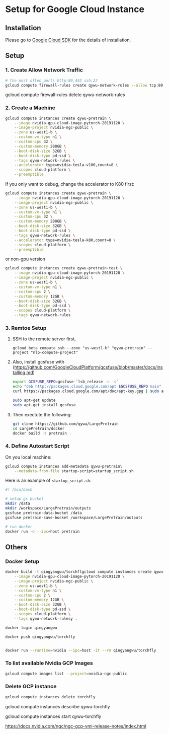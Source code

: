 <!-- 
```bash
gcloud compute instances create [INSTANCE_NAME] --preemptible
```

Handling preemption with a shutdown script might be a good solution.

https://cloud.google.com/compute/docs/instances/create-start-preemptible-instance

However, since our model size is often extremely large, the script might not finish before full shutdown. Therefore, we need other solutions.

https://cloud.google.com/compute/docs/instance-groups -->



# Setup for Google Cloud Instance

## Installation

Please go to [Google Cloud SDK](https://cloud.google.com/sdk/docs/downloads-apt-get?hl=tr) for the details of installation.

## Setup

### 1. Create Allow Network Traffic

```bash
# the most often ports http:80,443 ssh:22
gcloud compute firewall-rules create qywu-network-rules --allow tcp:80,tcp:443,tcp:22,tcp:8080,tcp:8888-8900,tcp:6006-7000
```

gcloud compute firewall-rules delete qywu-network-rules 

### 2. Create a Machine

```bash
gcloud compute instances create qywu-pretrain \
    --image nvidia-gpu-cloud-image-pytorch-20191120 \
    --image-project nvidia-ngc-public \
    --zone us-west1-b \
    --custom-vm-type n1 \
    --custom-cpu 32 \
    --custom-memory 208GB \
    --boot-disk-size 32GB \
    --boot-disk-type pd-ssd \
    --tags qywu-network-rules \
    --accelerator type=nvidia-tesla-v100,count=8 \
    --scopes cloud-platform \
    --preemptible 
```

If you only want to debug, change the accelerator to K80 first:

```bash
gcloud compute instances create qywu-pretrain \
    --image nvidia-gpu-cloud-image-pytorch-20191120 \
    --image-project nvidia-ngc-public \
    --zone us-west1-b \
    --custom-vm-type n1 \
    --custom-cpu 32 \
    --custom-memory 208GB \
    --boot-disk-size 32GB \
    --boot-disk-type pd-ssd \
    --tags qywu-network-rules \
    --accelerator type=nvidia-tesla-k80,count=8 \
    --scopes cloud-platform \
    --preemptible 
```

or non-gpu version

```bash
gcloud compute instances create qywu-pretrain-test \
    --image nvidia-gpu-cloud-image-pytorch-20191120 \
    --image-project nvidia-ngc-public \
    --zone us-west1-b \
    --custom-vm-type n1 \
    --custom-cpu 2 \
    --custom-memory 12GB \
    --boot-disk-size 32GB \
    --boot-disk-type pd-ssd \
    --scopes cloud-platform \
    --tags qywu-network-rules
```


### 3. Remtoe Setup

1. SSH to the remote server first, 
    ```
    gcloud beta compute ssh --zone "us-west1-b" "qywu-pretrain" --project "nlp-compute-project"
    ```

2. Also, install gcsfuse with 
(https://github.com/GoogleCloudPlatform/gcsfuse/blob/master/docs/installing.md)

    ```bash
    export GCSFUSE_REPO=gcsfuse-`lsb_release -c -s`
    echo "deb http://packages.cloud.google.com/apt $GCSFUSE_REPO main" | sudo tee /etc/apt/sources.list.d/gcsfuse.list
    curl https://packages.cloud.google.com/apt/doc/apt-key.gpg | sudo apt-key add -

    sudo apt-get update
    sudo apt-get install gcsfuse
    ```



3. Then exectute the following:

    ```bash
    git clone https://github.com/qywu/LargePretrain
    cd LargePretrain/docker
    docker build -t pretrain .
    ```

### 4. Define Autostart Script

On you local machine:

```bash
gcloud compute instances add-metadata qywu-pretrain\
    --metadata-from-file startup-script=startup_script.sh
```

Here is an example of `startup_script.sh`.

```bash
#! /bin/bash

# setup gs bucket
mkdir /data
mkdir /workspace/LargePretrain/outputs
gcsfuse pretrain-data-bucket /data
gcsfuse pretrain-save-bucket /workspace/LargePretrain/outputs

# run docker
docker run -d --ipc=host pretrain
```


## Others

### Docker Setup
```bash
docker build -t qingyangwu/torchflgcloud compute instances create qywu-pretrain-test2 \
    --image nvidia-gpu-cloud-image-pytorch-20191120 \
    --image-project nvidia-ngc-public \
    --zone us-west1-b \
    --custom-vm-type n1 \
    --custom-cpu 2 \
    --custom-memory 12GB \
    --boot-disk-size 32GB \
    --boot-disk-type pd-ssd \
    --scopes cloud-platform \
    --tags qywu-network-rulesy .

docker login qingyangwu

docker push qingyangwu/torchfly
```

```bash

docker run --runtime=nvidia --ipc=host -it --rm qingyangwu/torchfly

```



### To list available Nvidia GCP Images

```bash
gcloud compute images list --project=nvidia-ngc-public
```


### Delete GCP instance

```bash
gcloud compute instances delete torchfly
```


gcloud compute instances describe qywu-torchfly

gcloud compute instances start qywu-torchfly


https://docs.nvidia.com/ngc/ngc-gcp-vmi-release-notes/index.html